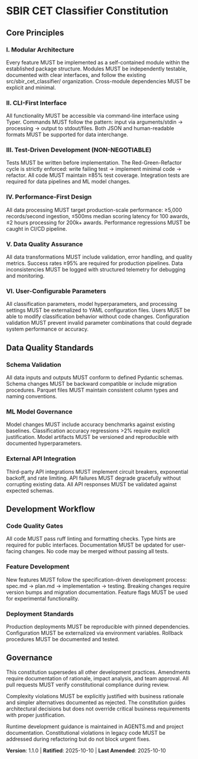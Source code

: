 <!--
Sync Impact Report:
- Version change: 1.0.0 → 1.1.0 (minor version - added new configuration principle)
- Modified principles: Added VI. User-Configurable Parameters
- Added sections: New principle for YAML configuration requirement
- Removed sections: N/A
- Templates requiring updates: 
  ✅ plan-template.md (Constitution Check section already aligned)
  ✅ spec-template.md (no constitution references, aligned with principles)
  ✅ tasks-template.md (no constitution references, aligned with principles)
  ✅ All other templates reviewed and aligned
- Follow-up TODOs: None
-->

# SBIR CET Classifier Constitution

## Core Principles

### I. Modular Architecture
Every feature MUST be implemented as a self-contained module within the established package structure. Modules MUST be independently testable, documented with clear interfaces, and follow the existing src/sbir_cet_classifier/ organization. Cross-module dependencies MUST be explicit and minimal.

### II. CLI-First Interface
All functionality MUST be accessible via command-line interface using Typer. Commands MUST follow the pattern: input via arguments/stdin → processing → output to stdout/files. Both JSON and human-readable formats MUST be supported for data interchange.

### III. Test-Driven Development (NON-NEGOTIABLE)
Tests MUST be written before implementation. The Red-Green-Refactor cycle is strictly enforced: write failing test → implement minimal code → refactor. All code MUST maintain ≥85% test coverage. Integration tests are required for data pipelines and ML model changes.

### IV. Performance-First Design
All data processing MUST target production-scale performance: ≥5,000 records/second ingestion, ≤500ms median scoring latency for 100 awards, ≤2 hours processing for 200k+ awards. Performance regressions MUST be caught in CI/CD pipeline.

### V. Data Quality Assurance
All data transformations MUST include validation, error handling, and quality metrics. Success rates ≥95% are required for production pipelines. Data inconsistencies MUST be logged with structured telemetry for debugging and monitoring.

### VI. User-Configurable Parameters
All classification parameters, model hyperparameters, and processing settings MUST be externalized to YAML configuration files. Users MUST be able to modify classification behavior without code changes. Configuration validation MUST prevent invalid parameter combinations that could degrade system performance or accuracy.

## Data Quality Standards

### Schema Validation
All data inputs and outputs MUST conform to defined Pydantic schemas. Schema changes MUST be backward compatible or include migration procedures. Parquet files MUST maintain consistent column types and naming conventions.

### ML Model Governance
Model changes MUST include accuracy benchmarks against existing baselines. Classification accuracy regressions >2% require explicit justification. Model artifacts MUST be versioned and reproducible with documented hyperparameters.

### External API Integration
Third-party API integrations MUST implement circuit breakers, exponential backoff, and rate limiting. API failures MUST degrade gracefully without corrupting existing data. All API responses MUST be validated against expected schemas.

## Development Workflow

### Code Quality Gates
All code MUST pass ruff linting and formatting checks. Type hints are required for public interfaces. Documentation MUST be updated for user-facing changes. No code may be merged without passing all tests.

### Feature Development
New features MUST follow the specification-driven development process: spec.md → plan.md → implementation → testing. Breaking changes require version bumps and migration documentation. Feature flags MUST be used for experimental functionality.

### Deployment Standards
Production deployments MUST be reproducible with pinned dependencies. Configuration MUST be externalized via environment variables. Rollback procedures MUST be documented and tested.

## Governance

This constitution supersedes all other development practices. Amendments require documentation of rationale, impact analysis, and team approval. All pull requests MUST verify constitutional compliance during review.

Complexity violations MUST be explicitly justified with business rationale and simpler alternatives documented as rejected. The constitution guides architectural decisions but does not override critical business requirements with proper justification.

Runtime development guidance is maintained in AGENTS.md and project documentation. Constitutional violations in legacy code MUST be addressed during refactoring but do not block urgent fixes.

**Version**: 1.1.0 | **Ratified**: 2025-10-10 | **Last Amended**: 2025-10-10
